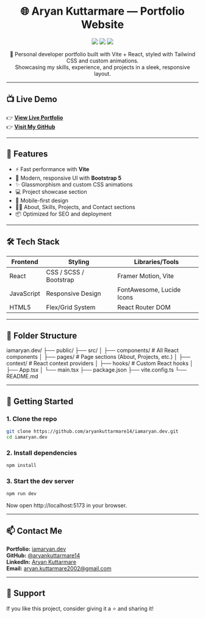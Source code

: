<h1 align="center">🌐 Aryan Kuttarmare — Portfolio Website</h1>

<p align="center">
  <img src="https://img.shields.io/badge/React-Vite-blue?style=flat-square&logo=react" />
  <img src="https://img.shields.io/badge/Deployed-Vercel-black?style=flat-square&logo=vercel" />
  <img src="https://img.shields.io/badge/License-MIT-green?style=flat-square" />
</p>

<p align="center">
  🚀 Personal developer portfolio built with Vite + React, styled with Tailwind CSS and custom animations.<br/>
  Showcasing my skills, experience, and projects in a sleek, responsive layout.
</p>

---

## 📺 Live Demo

👉 **[View Live Portfolio](https://iamaryan.dev/)**  
👉 **[Visit My GitHub](https://github.com/aryankuttarmare14)**

---

## 🧠 Features

- ⚡ Fast performance with **Vite**
- 🎨 Modern, responsive UI with **Bootstrap 5**
- ✨ Glassmorphism and custom CSS animations
- 💻 Project showcase section
- 📱 Mobile-first design
- 🧑‍💼 About, Skills, Projects, and Contact sections
- 📦 Optimized for SEO and deployment

---

## 🛠️ Tech Stack

| Frontend   | Styling                | Libraries/Tools           |
| ---------- | ---------------------- | ------------------------- |
| React      | CSS / SCSS / Bootstrap | Framer Motion, Vite       |
| JavaScript | Responsive Design      | FontAwesome, Lucide Icons |
| HTML5      | Flex/Grid System       | React Router DOM          |

---

## 📂 Folder Structure

iamaryan.dev/
├── public/
├── src/
│ ├── components/ # All React components
│ ├── pages/ # Page sections (About, Projects, etc.)
│ ├── context/ # React context providers
│ ├── hooks/ # Custom React hooks
│ ├── App.tsx
│ └── main.tsx
├── package.json
├── vite.config.ts
└── README.md

---

## 🚀 Getting Started

### 1. Clone the repo

```bash
git clone https://github.com/aryankuttarmare14/iamaryan.dev.git
cd iamaryan.dev
```

### 2. Install dependencies

```bash
npm install
```

### 3. Start the dev server

```bash
npm run dev
```

Now open http://localhost:5173 in your browser.

---

## 📫 Contact Me

**Portfolio:** [iamaryan.dev](https://iamaryan.dev/)  
**GitHub:** [@aryankuttarmare14](https://github.com/aryankuttarmare14)  
**LinkedIn:** [Aryan Kuttarmare](https://www.linkedin.com/in/aryankuttarmare/)  
**Email:** aryan.kuttarmare2002@gmail.com

---

## 💖 Support

If you like this project, consider giving it a ⭐ and sharing it!


